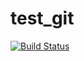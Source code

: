 # test_git
[![Build Status](https://travis-ci.org/az198071123/test_git.svg?branch=master)](https://travis-ci.org/az198071123/test_git)